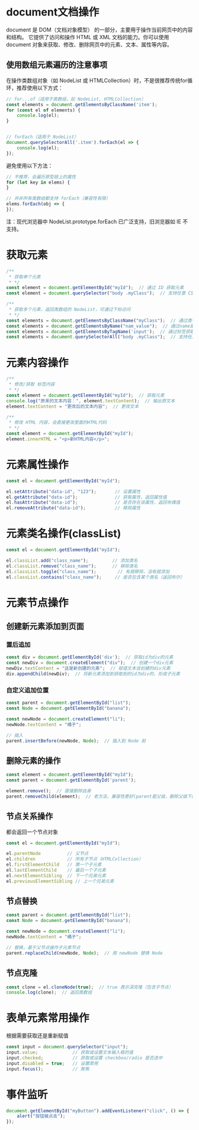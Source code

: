 # document文档操作

document 是 DOM（文档对象模型） 的一部分，主要用于操作当前网页中的内容和结构。
它提供了访问和操作 HTML 或 XML 文档的能力。你可以使用 document 对象来获取、修改、删除网页中的元素、文本、属性等内容。

## 使用数组元素遍历的注意事项

在操作类数组对象（如 NodeList 或 HTMLCollection）时，不是很推荐传统for循环，推荐使用以下方式：

```javascript
// for...of（适用于类数组，如 NodeList, HTMLCollection）
const elements = document.getElementsByClassName('item');
for (const el of elements) {
    console.log(el);
}


// forEach（适用于 NodeList）
document.querySelectorAll('.item').forEach(el => {
    console.log(el);
});
```

避免使用以下方法：

```javascript
// 不推荐，会遍历原型链上的属性
for (let key in elems) {
}

// 并非所有类数组都支持 forEach（兼容性有限）
elems.forEach(obj => {
});  
```

注：现代浏览器中 NodeList.prototype.forEach 已广泛支持，旧浏览器如 IE 不支持。

# 获取元素

```javascript
/**
 * 获取单个元素
 * */
const element = document.getElementById("myId");  // 通过 ID 获取元素
const element = document.querySelector("body .myClass");  // 支持任意 CSS 选择器

/**
 * 获取多个元素，返回类数组的 NodeList，可通过下标访问
 * */
const elements = document.getElementsByClassName("myClass");  // 通过类名获取多个元素
const elements = document.getElementsByName("nam_value");  // 通过name属性获取多个元素，常用于表单的input
const elements = document.getElementsByTagName('input');  // 通过标签获取多个元素
const elements = document.querySelectorAll("body .myClass");  // 支持任意 CSS 选择器
```

# 元素内容操作

```javascript
/**
 * 修改/获取 标签内容
 * */
const element = document.getElementById("myId");  // 获取元素
console.log("原来的文本内容：", element.textContent);  // 输出原文本
element.textContent = "更改后的文本内容";  // 更改文本

/**
 * 修改 HTML 内容，会直接更改里面的HTML代码
 * */
const element = document.getElementById("myId");
element.innerHTML = "<p>新HTML内容</p>";
```

# 元素属性操作

```javascript
const el = document.getElementById("myId");

el.setAttribute("data-id", "123");       // 设置属性
el.getAttribute("data-id");              // 获取属性，返回属性值
el.hasAttribute("data-id");              // 是否存在该属性，返回布偶值
el.removeAttribute("data-id");           // 移除属性
```

# 元素类名操作(classList)

```javascript
const el = document.getElementById("myId");

el.classList.add("class_name");         // 添加类名
el.classList.remove("class_name");      // 移除类名
el.classList.toggle("class_name");        // 有就移除，没有就添加
el.classList.contains("class_name");     // 是否包含某个类名（返回布尔）
```

# 元素节点操作

## 创建新元素添加到页面

### 置后追加

```javascript
const div = document.getElementById('div');  // 获取id为div的元素
const newDiv = document.createElement("div");  // 创建一个div元素
newDiv.textContent = "这是新创建的元素";  // 赋值文本该创建的div元素
div.appendChild(newDiv);  // 将新元素添加到获取到的id为div的，形成子元素
```

### 自定义追加位置

```javascript
const parent = document.getElementById("list");
const Node = document.getElementById("banana");

const newNode = document.createElement("li");
newNode.textContent = "橘子";

// 插入
parent.insertBefore(newNode, Node);  // 插入到 Node 前
```

## 删除元素的操作

```javascript
const element = document.getElementById("myId");
const parent = document.getElementById('parent');

element.remove();  // 直接删除自身
parent.removeChild(element);  // 老方法，兼容性更好(parent是父级，删除父级下面的元素)
```

## 节点关系操作

都会返回一个节点对象

```javascript
const el = document.getElementById("myId");

el.parentNode          // 父节点
el.children            // 所有子节点（HTMLCollection）
el.firstElementChild   // 第一个子元素
el.lastElementChild    // 最后一个子元素
el.nextElementSibling  // 下一个兄弟元素
el.previousElementSibling // 上一个兄弟元素
```

## 节点替换

```javascript
const parent = document.getElementById("list");
const Node = document.getElementById("banana");

const newNode = document.createElement("li");
newNode.textContent = "橘子";

// 替换，基于父节点操作子元素节点
parent.replaceChild(newNode, Node);  // 用 newNode 替换 Node
```

## 节点克隆

```javascript
const clone = el.cloneNode(true);  // true 表示深克隆（包含子节点）
console.log(clone);  // 返回类数组
```

# 表单元素常用操作

根据需要获取还是重新赋值

```javascript
const input = document.querySelector("input");
input.value;             // 获取或设置文本输入框的值
input.checked;           // 获取或设置 checkbox/radio 是否选中
input.disabled = true;   // 设置禁用
input.focus();           // 聚焦
```

# 事件监听

```javascript
document.getElementById("myButton").addEventListener("click", () => {
    alert("按钮被点击");
});
```
